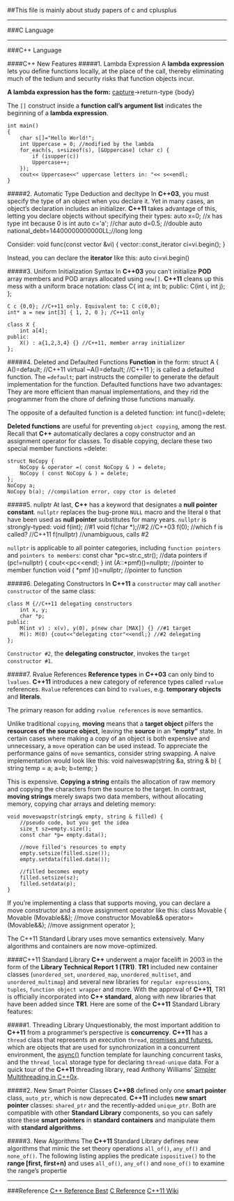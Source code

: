 ##This file is mainly about study papers of c and cplusplus

***
###C Language




***
###C++ Language

####C++ New Features
#####1. Lambda Expression
A __lambda expression__ lets you define functions locally, at the place of the call, thereby eliminating much of the tedium and security risks that function objects incur.     

__A lambda expression has the form:__
    [capture](parameters)->return-type {body}

The `[]` construct inside a __function call’s argument list__ indicates the beginning of a __lambda expression__. 
    
    int main()
    {
        char s[]="Hello World!";
        int Uppercase = 0; //modified by the lambda
        for_each(s, s+sizeof(s), [&Uppercase] (char c) {
            if (isupper(c))
            Uppercase++;
        });
        cout<< Uppercase<<" uppercase letters in: "<< s<<endl;
    }
    

#####2. Automatic Type Deduction and decltype
In __C++03__, you must specify the type of an object when you declare it. Yet in many cases, an object’s declaration includes an initializer. __C++11__ takes advantage of this, letting you declare objects without specifying their types:
    auto x=0; //x has type int because 0 is int
    auto c='a'; //char
    auto d=0.5; //double
    auto national_debt=14400000000000LL;//long long

Consider:
    void func(const vector<int> &vi)
    {
        vector<int>::const_iterator ci=vi.begin();
    }

Instead, you can declare the __iterator__ like this:
    auto ci=vi.begin()

#####3. Uniform Initialization Syntax
In __C++03__ you can’t initialize __POD__ array members and POD arrays allocated using `new[]`. __C++11__ cleans up this mess with a uniform brace notation:
    class C{
        int a;
        int b;
    public:
         C(int i, int j);
     };

    C c {0,0}; //C++11 only. Equivalent to: C c(0,0);
    int* a = new int[3] { 1, 2, 0 }; /C++11 only

    class X {
        int a[4];
    public:
        X() : a{1,2,3,4} {} //C++11, member array initializer
    };

#####4. Deleted and Defaulted Functions
__Function__ in the form:
    struct A {
        A()=default; //C++11
        virtual ~A()=default; //C++11
    };
is called a defaulted function. The `=default`; part instructs the compiler to generate the default implementation for the function. Defaulted functions have two advantages: They are more efficient than manual implementations, and they rid the programmer from the chore of defining those functions manually.     

The opposite of a defaulted function is a deleted function:
    int func()=delete;

__Deleted functions__ are useful for preventing `object copying`, among the rest. Recall that __C++__ automatically declares a copy constructor and an assignment operator for classes. To disable copying, declare these two special member functions =delete:

    struct NoCopy {
        NoCopy & operator =( const NoCopy & ) = delete;
        NoCopy ( const NoCopy & ) = delete;
    };
    NoCopy a;
    NoCopy b(a); //compilation error, copy ctor is deleted



#####5. nullptr
At last, __C++__ has a keyword that designates a __null pointer constant__. `nullptr` replaces the bug-prone `NULL` macro and the literal `0` that have been used as __null pointer__ substitutes for many years. `nullptr` is strongly-typed:
    void f(int); //#1
    void f(char *);//#2
    //C++03
    f(0); //which f is called?
    //C++11
    f(nullptr) //unambiguous, calls #2

`nullptr` is applicable to all pointer categories, including `function pointers` and `pointers to members`:
    const char *pc=str.c_str(); //data pointers
    if (pc!=nullptr) {
        cout<<pc<<endl;
    }
    int (A::*pmf)()=nullptr; //pointer to member function
    void ( *pmf )()=nullptr; //pointer to function

#####6. Delegating Constructors
In __C++11__ a `constructor` may call `another constructor` of the same class:

    class M {//C++11 delegating constructors
        int x, y;
        char *p;
    public:
        M(int v) : x(v), y(0), p(new char [MAX]) {} //#1 target
        M(): M(0) {cout<<"delegating ctor"<<endl;} //#2 delegating
    };

`Constructor #2`, the __delegating constructor__, invokes the `target constructor #1`.


#####7. Rvalue References
__Reference types__ in __C++03__ can only bind to `lvalues`. __C++11__ introduces a new category of reference types called `rvalue` references. 
`Rvalue` references can bind to `rvalues`, 
    e.g. __temporary objects__ and __literals__.  

The primary reason for adding `rvalue references` is `move` semantics.    

Unlike traditional `copying`, __moving__ means that a __target object__ pilfers the __resources of the source object__, leaving the __source__ in an __“empty”__ state.
In certain cases where making a copy of an object is both expensive and unnecessary, a `move` operation can be used instead. To appreciate the performance gains of `move` semantics, consider string swapping. A naive implementation would look like this:
    void naiveswap(string &a, string & b) {
        string temp = a;
        a=b;
        b=temp;
    }

This is expensive. __Copying a string__ entails the allocation of raw memory and copying the characters from the source to the target. In contrast, __moving strings__ merely swaps two data members, without allocating memory, copying char arrays and deleting memory:

    void moveswapstr(string& empty, string & filled) {
        //pseudo code, but you get the idea
        size_t sz=empty.size();
        const char *p= empty.data();

        //move filled's resources to empty
        empty.setsize(filled.size());
        empty.setdata(filled.data());

        //filled becomes empty
        filled.setsize(sz);
        filled.setdata(p);
    }

If you’re implementing a class that supports moving, you can declare a move constructor and a move assignment operator like this:
    class Movable {
        Movable (Movable&&); //move constructor
        Movable&& operator=(Movable&&); //move assignment operator
    };

The C++11 Standard Library uses move semantics extensively. Many algorithms and containers are now move-optimized.


####C++11 Standard Library
__C++__ underwent a major facelift in 2003 in the form of the __Library Technical Report 1 (TR1)__. 
__TR1__ included new container classes (`unordered_set`, `unordered_map`, `unordered_multiset`, and `unordered_multimap`) and several new libraries for `regular expressions`, `tuples`, 
`function object wrapper` and more. With the approval of __C++11__, TR1 is officially incorporated into __C++ standard__, along with new libraries that have been added since __TR1__. 
Here are some of the __C++11__ Standard Library features:

#####1. Threading Library
Unquestionably, the most important addition to __C++11__ from a programmer’s perspective is __concurrency__. 
__C++11__ has a `thread` class that represents an execution `thread`, [promises and futures](http://en.wikipedia.org/wiki/Futures_and_promises),
which are objects that are used for synchronization in a concurrent environment, the [async()](http://www.stdthread.co.uk/doc/headers/future/async.html) function template for launching concurrent tasks, 
and the `thread_local` storage type for declaring `thread-unique` data. For a quick tour of the __C++11__ threading library, read Anthony Williams’ [Simpler Multithreading in C++0x](http://www.devx.com/SpecialReports/Article/38883).



#####2. New Smart Pointer Classes
__C++98__ defined only one __smart pointer__ class, `auto_ptr`, which is now deprecated. __C++11__ includes __new smart pointer__ classes:  `shared_ptr` and the recently-added `unique_ptr`. 
Both are compatible with other __Standard Library__ components, so you can safely store these __smart pointers__ in __standard containers__ and manipulate them with __standard algorithms__.

#####3. New Algorithms
The __C++11__ Standard Library defines new algorithms that mimic the set theory operations `all_of()`, `any_of()` and `none_of()`. The following listing applies the predicate `ispositive()` to the __range [first, first+n)__ and uses `all_of()`, `any_of()` and `none_of()` to examine the range’s propertie


***
###Reference
[C++ Reference Best](http://en.cppreference.com/w/)
[C Reference](http://www.cplusplus.com/)
[C++11 Wiki](http://en.wikipedia.org/wiki/C%2B%2B11)
